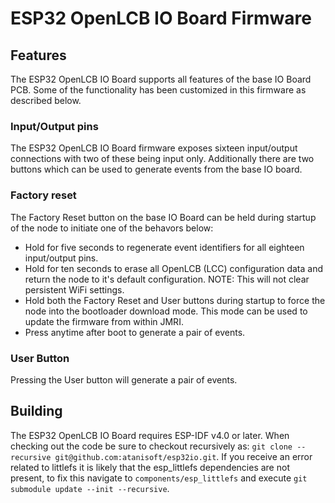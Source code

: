 # ESP32 OpenLCB IO Board Firmware

## Features

The ESP32 OpenLCB IO Board supports all features of the base IO Board PCB. Some
of the functionality has been customized in this firmware as described below.

### Input/Output pins

The ESP32 OpenLCB IO Board firmware exposes sixteen input/output connections with
two of these being input only. Additionally there are two buttons which can be
used to generate events from the base IO board.

### Factory reset

The Factory Reset button on the base IO Board can be held during startup of the
node to initiate one of the behavors below:

* Hold for five seconds to regenerate event identifiers for all eighteen
input/output pins.
* Hold for ten seconds to erase all OpenLCB (LCC) configuration data and return
the node to it's default configuration. NOTE: This will not clear persistent
WiFi settings.
* Hold both the Factory Reset and User buttons during startup to force the node
into the bootloader download mode. This mode can be used to update the firmware
from within JMRI.
* Press anytime after boot to generate a pair of events.

### User Button

Pressing the User button will generate a pair of events.

## Building

The ESP32 OpenLCB IO Board requires ESP-IDF v4.0 or later. When checking out the
code be sure to checkout recursively as:
`git clone --recursive git@github.com:atanisoft/esp32io.git`.
If you receive an error related to littlefs it is likely that the esp_littlefs
dependencies are not present, to fix this navigate to `components/esp_littlefs`
and execute `git submodule update --init --recursive`.
